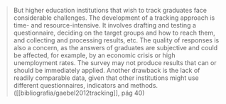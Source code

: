 >But higher education institutions that wish to track graduates face considerable challenges. The development of a tracking approach is time- and resource-intensive. It involves drafting and testing a questionnaire, deciding on the target groups and how to reach them, and collecting and processing results, etc. The quality of responses is also a concern, as the answers of graduates are subjective and could be affected, for example, by an economic crisis or high unemployment rates. The survey may not produce results that can or should be immediately applied. Another drawback is the lack of readily comparable data, given that other institutions might use different questionnaires, indicators and methods. ([[bibliografia/gaebel2012tracking]], pág 40)
